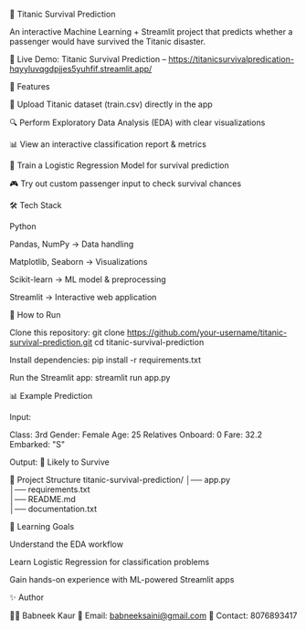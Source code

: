 🚢 Titanic Survival Prediction

An interactive Machine Learning + Streamlit project that predicts whether a passenger would have survived the Titanic disaster.

🔗 Live Demo: Titanic Survival Prediction – https://titanicsurvivalpredication-hqyyluvqgdpjjes5yuhfif.streamlit.app/

📌 Features

📂 Upload Titanic dataset (train.csv) directly in the app

🔍 Perform Exploratory Data Analysis (EDA) with clear visualizations

📊 View an interactive classification report & metrics

🤖 Train a Logistic Regression Model for survival prediction

🎮 Try out custom passenger input to check survival chances

🛠️ Tech Stack

Python

Pandas, NumPy → Data handling

Matplotlib, Seaborn → Visualizations

Scikit-learn → ML model & preprocessing

Streamlit → Interactive web application

🚀 How to Run

Clone this repository:
git clone https://github.com/your-username/titanic-survival-prediction.git
cd titanic-survival-prediction

Install dependencies:
pip install -r requirements.txt

Run the Streamlit app:
streamlit run app.py

📊 Example Prediction

Input:

Class: 3rd
Gender: Female
Age: 25
Relatives Onboard: 0
Fare: 32.2
Embarked: "S"

Output:
🎉 Likely to Survive

📂 Project Structure
titanic-survival-prediction/
│── app.py             
│── requirements.txt   
│── README.md           
│── documentation.txt   

🎯 Learning Goals

Understand the EDA workflow

Learn Logistic Regression for classification problems

Gain hands-on experience with ML-powered Streamlit apps


✨ Author

👩‍💻 Babneek Kaur
📧 Email: babneeksaini@gmail.com
📱 Contact: 8076893417
